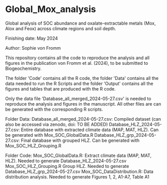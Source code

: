 # Global_Mox_analysis
Global analysis of SOC abundance and oxalate-extractable metals (Mox, Alox and Feox) across climate regions and soil depth.

Finishing date: May 2024

Author: Sophie von Fromm

This repository contains all the code to reproduce the analysis and all figures in the publication von Fromm et al. (2024), to be submitted to Biogeochemistry.

The folder 'Code' contains all the R code, the folder 'Data' contains all the data needed to run the R Scripts and the folder 'Output' contains all the figures and tables that are produced with the R code.

Only the data file 'Database_all_merged_2024-05-27.csv' is needed to reproduce the analysis and figures in the manuscript. All other files are can be generated with the corresponding R scripts. 

Folder Data:
  Database_all_merged_2024-05-27.csv: Compiled dataset (can also be accessed via zenodo, doi: TO BE ADDED)
  Database_HLZ_2024-05-27.csv: Entire database with extracted climate data (MAP, MAT, HLZ). Can be generated with Mox_SOC_GlobalData.R
  Database_HLZ_grp_2024-05-27.csv: Final database with grouped HLZ. Can be generated with Mox_SOC_HLZ_Grouping.R

Folder Code:
  Mox_SOC_GlobalData.R: Extract climate data (MAP, MAT, HLZ). Needed to generate Database_HLZ_2024-05-27.csv
  Mox_SOC_HLZ_Grouping.R Group HLZ. Needed to generate Database_HLZ_grp_2024-05-27.csv
  Mox_SOC_DataDistribution.R: Data distribution analysis. Needed to generate Figures 1, 2, A1-A7, Table A1
